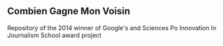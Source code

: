 ## Combien Gagne Mon Voisin

Repository of the 2014 winner of Google's and Sciences Po Innovation In Journalism School award project
